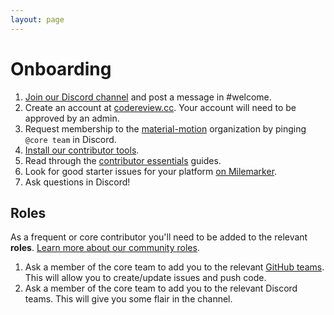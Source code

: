 ```yaml
---
layout: page
---
```


# Onboarding

1. [Join our Discord channel](https://discord.gg/ZJyGXza) and post a message in #welcome.
2. Create an account at [codereview.cc](http://codereview.cc). Your account will need to be approved by an admin.
3. Request membership to the [material-motion](https://github.com/material-motion) organization by pinging `@core team` in Discord.
4. [Install our contributor tools](tools).
5. Read through the [contributor essentials](https://material-motion.gitbooks.io/material-motion-team/content/essentials/) guides.
6. Look for good starter issues for your platform [on Milemarker](https://material-motion.github.io/material-motion-milemarker/newbie.html).
7. Ask questions in Discord!

## Roles

As a frequent or core contributor you'll need to be added to the relevant **roles**. [Learn more about our community roles](../../community/governance).

1. Ask a member of the core team to add you to the relevant [GitHub teams](https://github.com/orgs/material-motion/teams). This will allow you to create/update issues and push code.
2. Ask a member of the core team to add you to the relevant Discord teams. This will give you some flair in the channel.
